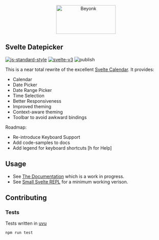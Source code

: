 <p align="center">
  <img width="186" height="90" src="https://user-images.githubusercontent.com/218949/44782765-377e7c80-ab80-11e8-9dd8-fce0e37c235b.png" alt="Beyonk" />
</p>

## Svelte Datepicker

[![js-standard-style](https://img.shields.io/badge/code%20style-standard-brightgreen.svg)](http://standardjs.com) [![svelte-v3](https://img.shields.io/badge/svelte-v3-blueviolet.svg)](https://svelte.dev) ![publish](https://github.com/beyonk-adventures/svelte-datepicker/workflows/publish/badge.svg)

This is a near total rewrite of the excellent [Svelte Calendar](https://github.com/6eDesign/svelte-calendar). It provides:

* Calendar
* Date Picker
* Date Range Picker
* Time Selection
* Better Responsiveness
* Improved theming
* Context-aware theming
* Toolbar to avoid awkward bindings

Roadmap:

* Re-introduce Keyboard Support
* Add code-samples to docs
* Add legend for keyboard shortcuts [h for Help]

## Usage

* See [The Documentation](https://svelte-datepicker.vercel.app) which is a work in progress.
* See [Small Svelte REPL](https://svelte.dev/repl/d812e880c6934f9e9a7cf9f760eddc11?version=3.31.2) for a minimum working verison.

## Contributing

### Tests

Tests written in [uvu](https://github.com/lukeed/uvu)

```bash
npm run test
```
